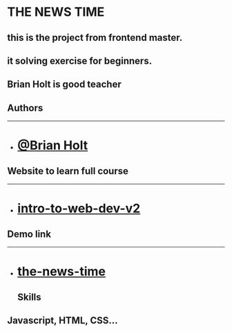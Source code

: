# THE NEWS TIME 

## this is the project from frontend master.


## it solving exercise for beginners.

## Brian Holt is good teacher 


## Authors
---
- [@Brian Holt](https://www.github.com/btholt) 
  ==

## Website to learn full course 
---
- [intro-to-web-dev-v2](https://btholt.github.io/intro-to-web-dev-v2/) 
  ==

## Demo link
---
- [the-news-time](https://github.com/samirzjadhav/the-news-times)
  ==

  ## Skills
## Javascript, HTML, CSS...
